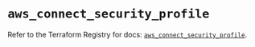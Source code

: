 # `aws_connect_security_profile`

Refer to the Terraform Registry for docs: [`aws_connect_security_profile`](https://registry.terraform.io/providers/hashicorp/aws/5.86.0/docs/resources/connect_security_profile).
